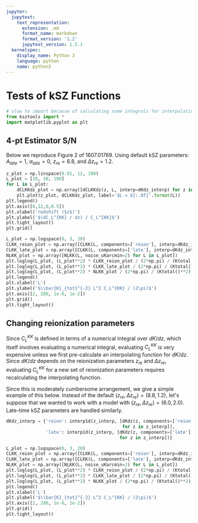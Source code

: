```yaml
---
jupyter:
  jupytext:
    text_representation:
      extension: .md
      format_name: markdown
      format_version: '1.2'
      jupytext_version: 1.5.1
  kernelspec:
    display_name: Python 3
    language: python
    name: python3
---
```


# Tests of kSZ Functions

```python
# slow to import because of calculating some integrals for interpolating functions
from ksztools import *
import matplotlib.pyplot as plt
```

## 4-pt Estimator S/N
Below we reproduce Figure 2 of 1607.01769. Using default kSZ parameters: $A_{late}=1$, $\alpha_{late}=0$, $z_{re}=8.8$, and $\Delta z_{re}=1.2$.

```python
z_plot = np.linspace(0.01, 12, 100)
L_plot = [10, 30, 100]
for L in L_plot:
    dCLKKdz_plot = np.array([dCLKKdz(z, L, interp=dKdz_interp) for z in z_plot]) / CLKK(L, interp=dKdz_interp)
    plt.plot(z_plot, dCLKKdz_plot, label='$L = ${:.0f}'.format(L))
plt.legend()
plt.axis([0,12,0,0.5])
plt.xlabel('redshift ($z$)')
plt.ylabel('$(dC_L^{KK} / dz) / C_L^{KK}$')
plt.tight_layout()
plt.grid()
```

```python
L_plot = np.logspace(0, 3, 20)
CLKK_reion_plot = np.array([CLKK(L, components=['reion'], interp=dKdz_interp) for L in L_plot])
CLKK_late_plot = np.array([CLKK(L, components=['late'], interp=dKdz_interp) for L in L_plot])
NLKK_plot = np.array([NLKK(L, noise_uKarcmin=2) for L in L_plot])
plt.loglog(L_plot, (L_plot**2) * CLKK_reion_plot / (2*np.pi) / (Ktotal()**2), label='reionization kSZ')
plt.loglog(L_plot, (L_plot**2) * CLKK_late_plot / (2*np.pi) / (Ktotal()**2), label='late-time kSZ')
plt.loglog(L_plot, (L_plot**2) * NLKK_plot / (2*np.pi) / (Ktotal()**2), label='noise')
plt.legend()
plt.xlabel('L')
plt.ylabel('$\\bar{K}_{tot}^{-2} L^2 C_L^{KK} / (2\pi)$')
plt.axis([2, 280, 1e-6, 1e-2])
plt.grid()
plt.tight_layout()
```

## Changing reionization parameters
Since $C_L^{KK}$ is defined in terms of a numerical integral over $dK/dz$, which itself involves evaluating a numerical integral, evaluating $C_L^{KK}$ is very expensive unless we first pre-calculate an interpolating function for $dK/dz$. Since $dK/dz$ depends on the reionization parameters $z_{re}$ and $\Delta z_{re}$, evaluating $C_L^{KK}$ for a new set of reionization parameters requires recalculating the interpolating function.

Since this is moderately cumbersome arrangement, we give a simple example of this below. Instead of the default $(z_{re}, \Delta z_{re}) = (8.8, 1.2)$, let's suppose that we wanted to work with a model with $(z_{re}, \Delta z_{re}) = (6.0, 2.0)$. Late-time kSZ parameters are handled similarly.

```python
dKdz_interp = {'reion': interp1d(z_interp, [dKdz(z, components=['reion'], z_re=6.0, delta_z_re=2.0) \
                                            for z in z_interp]),
               'late': interp1d(z_interp, [dKdz(z, components=['late'], z_re=6.0, delta_z_re=2.0) \
                                           for z in z_interp])}
```

```python
L_plot = np.logspace(0, 3, 20)
CLKK_reion_plot = np.array([CLKK(L, components=['reion'], interp=dKdz_interp) for L in L_plot])
CLKK_late_plot = np.array([CLKK(L, components=['late'], interp=dKdz_interp) for L in L_plot])
NLKK_plot = np.array([NLKK(L, noise_uKarcmin=2) for L in L_plot])
plt.loglog(L_plot, (L_plot**2) * CLKK_reion_plot / (2*np.pi) / (Ktotal()**2), label='reionization kSZ')
plt.loglog(L_plot, (L_plot**2) * CLKK_late_plot / (2*np.pi) / (Ktotal()**2), label='late-time kSZ')
plt.loglog(L_plot, (L_plot**2) * NLKK_plot / (2*np.pi) / (Ktotal()**2), label='noise')
plt.legend()
plt.xlabel('L')
plt.ylabel('$\\bar{K}_{tot}^{-2} L^2 C_L^{KK} / (2\pi)$')
plt.axis([2, 280, 1e-6, 1e-2])
plt.grid()
plt.tight_layout()
```

```python

```
